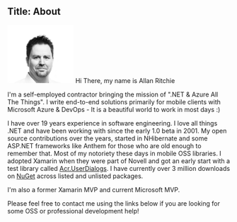 Title: About
---
<img src="images/me.jpg" width="150" /> Hi There, my name is Allan Ritchie

I'm a self-employed contractor bringing the mission of ".NET & Azure All The Things".  I write end-to-end solutions primarily for mobile clients with Microsoft Azure & DevOps - It is a beautiful world to work in most days :)

I have over 19 years experience in software engineering. I love all things .NET and have been working with since the early 1.0 beta in 2001.  My open source contributions over the years, started in NHibernate and some ASP.NET frameworks like Anthem for those who are old enough to remember that.  Most of my notoriety these days in mobile OSS libraries.  I adopted Xamarin when they were part of Novell and got an early start with a test library called [Acr.UserDialogs](https://github.com/aritchie/userdialogs).  I have currently over 3 million downloads on [NuGet](https://nuget.org/profiles/aritchie) across listed and unlisted packages.

I'm also a former Xamarin MVP and current Microsoft MVP.  

Please feel free to contact me using the links below if you are looking for some OSS or professional development help!